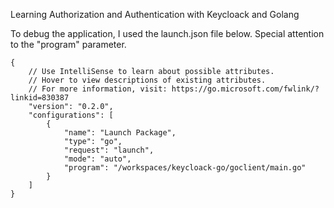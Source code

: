 Learning Authorization and Authentication with Keycloack and Golang


To debug the application, I used the launch.json file below. Special attention to the "program" parameter.
```
{
    // Use IntelliSense to learn about possible attributes.
    // Hover to view descriptions of existing attributes.
    // For more information, visit: https://go.microsoft.com/fwlink/?linkid=830387
    "version": "0.2.0",
    "configurations": [
        {
            "name": "Launch Package",
            "type": "go",
            "request": "launch",
            "mode": "auto",
            "program": "/workspaces/keycloack-go/goclient/main.go"
        }
    ]
}

```
